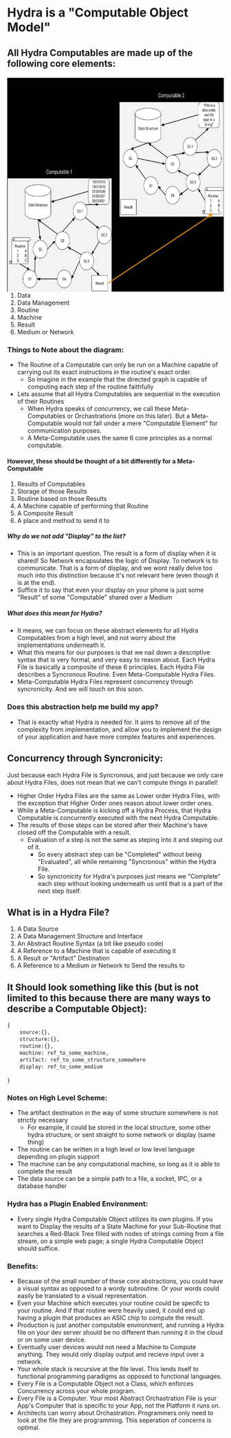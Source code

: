 # Hydra is a "Computable Object Model"

## All Hydra Computables are made up of the following core elements:
<img align="right" height="500" width="600" src="https://github.com/ItsZeusBro/Hydra/blob/822433adcf0249ccff8811fe67f70eb1bb2c4f65/Computable2.jpg">

1. Data
2. Data Management
3. Routine
4. Machine
5. Result
6. Medium or Network



### Things to Note about the diagram:
- The Routine of a Computable can only be run on a Machine capable of carrying out its exact instructions in the routine's exact order.
    - So imagine in the example that the directed graph is capable of computing each step of the routine faithfully
- Lets assume that all Hydra Computables are sequential in the execution of their Routines
    - When Hydra speaks of concurrency, we call these Meta-Computables or Orchastrations (more on this later). But a Meta-Computable would not fall under a mere "Computable Element" for communication purposes.
    - A Meta-Computable uses the same 6 core principles as a normal computable. 

#### However, these should be thought of a bit differently for a Meta-Computable

1. Results of Computables
2. Storage of those Results
3. Routine based on those Results
4. A Machine capable of performing that Routine
5. A Composite Result
6. A place and method to send it to

##### Why do we not add "Display" to the list?
- This is an important question. The result is a form of display when it is shared! So Network encapsulates the logic of Display. To network is to communicate. That is a form of display, and we wont really delve too much into this distinction because it's not relevant here (even though it is at the end).
- Suffice it to say that even your display on your phone is just some "Result" of some "Computable" shared over a Medium


##### What does this mean for Hydra?
- It means, we can focus on these abstract elements for all Hydra Computables from a high level, and not worry about the implementations underneath it.
- What this means for our purposes is that we nail down a descriptive syntax that is very formal, and very easy to reason about. Each Hydra File is basically a composite of these 6 principles. Each Hydra File describes a Syncronous Routine. Even Meta-Computable Hydra Files. 
- Meta-Computable Hydra Files represent concurrency through syncronicity. And we will touch on this soon.




### Does this abstraction help me build my app?
- That is exactly what Hydra is needed for. It aims to remove all of the complexity from implementation, and allow you to implement the design of your application and have more complex features and experiences.


## Concurrency through Syncronicity:
Just because each Hydra File is Syncronous, and just because we only care about Hydra Files, does not mean that we can't compute things in parallel!
- Higher Order Hydra Files are the same as Lower order Hydra Files, with the exception that Higher Order ones reason about lower order ones. 
- While a Meta-Computable is kicking off a Hydra Process, that Hydra Computable is concurrently executed with the next Hydra Computable. 
- The results of those steps can be stored after their Machine's have closed off the Computable with a result. 
    - Evaluation of a step is not the same as steping into it and steping out of it.
        - So every abstract step can be "Completed" without being "Evaluated", all while remaining "Syncronous" within the Hydra File. 
        - So syncronicity for Hydra's purposes just means we "Complete" each step without looking underneath us until that is a part of the next step itself.

## What is in a Hydra File?
1. A Data Source
2. A Data Management Structure and Interface
3. An Abstract Routine Syntax (a bit like pseudo code)
4. A Reference to a Machine that is capable of executing it
5. A Result or "Artifact" Destination
6. A Reference to a Medium or Network to Send the results to

## It Should look something like this (but is not limited to this because there are many ways to describe a Computable Object):
    {
        source:{},
        structure:{},
        routine:{},
        machine: ref_to_some_machine,
        artifact: ref_to_some_structure_somewhere 
        display: ref_to_some_medium
    
    }
    
### Notes on High Level Scheme:
- The artifact destination in the way of some structure somewhere is not strictly necessary
    - For example, it could be stored in the local structure, some other hydra structure, or sent straight to some network or display (same thing)
- The routine can be written in a high level or low level language depending on plugin support
- The machine can be any computational machine, so long as it is able to complete the result
- The data source can be a simple path to a file, a socket, IPC, or a database handler

### Hydra has a Plugin Enabled Environment:
- Every single Hydra Computable Object utilizes its own plugins. If you want to Display the results of a State Machine for your Sub-Routine that searches a Red-Black Tree filled with nodes of strings coming from a file stream, on a simple web page; a single Hydra Computable Object should suffice.

### Benefits:
- Because of the small number of these core abstractions, you could have a visual syntax as opposed to a wordy subroutine. Or your words could easily be translated to a visual representation. 
- Even your Machine which executes your routine could be specifc to your routine. And if that routine were heavily used, it could end up having a plugin that produces an ASIC chip to compute the result.
- Production is just another computable environment, and running a Hydra file on your dev server should be no different than running it in the cloud or on some user device.
- Eventually user devices would not need a Machine to Compute anything. They would only display output and recieve input over a network.
- Your whole stack is recursive at the file level. This lends itself to functional programming paradigms as opposed to functional languages.
- Every File is a Computable Object not a Class, which enforces Concurrency across your whole program.
- Every File is a Computer. Your most Abstract Orchastration File is your App's Computer that is specific to your App, not the Platform it runs on.
- Architects can worry about Orchastration. Programmers only need to look at the file they are programming. This seperation of concerns is optimal.
